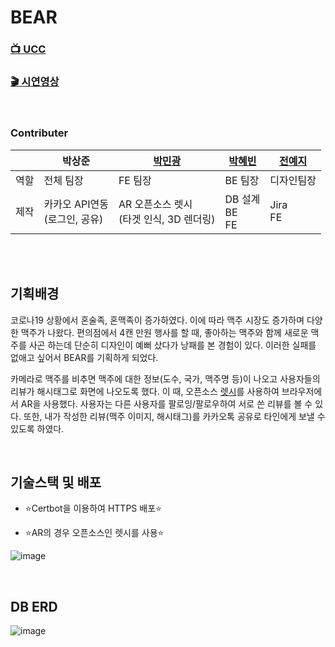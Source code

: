 # BEAR


### [📺 UCC](https://youtu.be/k9ZZYctwgz0)  

### [🎬 시연영상](https://www.youtube.com/watch?v=mQJGjZQTsCY&t=19s)

<br/>


### Contributer
||박상준|[박민광](https://github.com/minkpang)|[박혜빈](https://github.com/happ-in)|[전예지](https://github.com/yeahaluu)|
|-|-|-|-|-|
|역할|전체 팀장|FE 팀장|BE 팀장|디자인팀장|
|제작|카카오 API연동 <br> (로그인, 공유) <br>|AR 오픈소스 렛시 <br> (타겟 인식, 3D 렌더링)|DB 설계 <br> BE <br> FE|Jira <br> FE|


<br/>





<br/>

## 기획배경

코로나19 상황에서 혼술족, 혼맥족이 증가하였다. 이에 따라 맥주 시장도 증가하며 다양한 맥주가 나왔다. 편의점에서 4캔 만원 행사를 할 때, 좋아하는 맥주와 함께 새로운 맥주를 사곤 하는데 단순히 디자인이 예뻐 샀다가 낭패를 본 경험이 있다. 이러한 실패를 없애고 싶어서 BEAR를 기획하게 되었다.

카메라로 맥주를 비추면 맥주에 대한 정보(도수, 국가, 맥주명 등)이 나오고 사용자들의 리뷰가 해시태그로 화면에 나오도록 했다. 이 때, 오픈소스 [렛시](https://www.letsee.io/ko/)를 사용하여 브라우저에서 AR을 사용했다. 사용자는 다른 사용자를 팔로잉/팔로우하여 서로 쓴 리뷰를 볼 수 있다. 또한, 내가 작성한 리뷰(맥주 이미지, 해시태그)를 카카오톡 공유로 타인에게 보낼 수 있도록 하였다.



<br/>


## 기술스택 및 배포

- ⭐Certbot을 이용하여 HTTPS 배포⭐

- ⭐AR의 경우 오픈소스인 렛시를 사용⭐


![image](https://user-images.githubusercontent.com/36289638/130325226-37864867-01cd-43e8-8708-9a10c76f258e.png)



<br/>

## DB ERD

![image](https://user-images.githubusercontent.com/36289638/130327184-011fe1f4-42a0-432b-a0d2-edb31b94e9b7.png)



